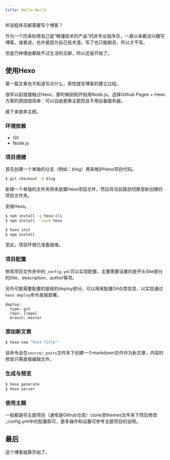 ```yaml
---
title: Hello World
---
```


听说程序员都需要写个博客？

作为一个历来标榜自己是“略懂技术的产品”的非专业程序员，一直以来都没兴趣写博客。或者说，也许是因为自己技术渣，写了也只能献丑，所以才不写。

但是万种理由都敌不过生活的无聊，所以还是开始了。

## 使用Hexo

第一篇文章也不知道写点什么，索性就写博客的建立过程。

很早以前就接触过Hexo，那时候刚刚开始用Node.js。选择Github Pages + Hexo方案的原因很简单：可以自由更换主题而且不用自备服务器。

接下来直奔主题。

### 环境依赖

- Git
- Node.js

### 项目搭建

首先创建一个单独的分支（例如：blog）用来维护Hexo项目代码。

``` bash
$ git checkout -b blog
```

新建一个单独的文件夹用来放置Hexo项目文件，然后将当前路劲切换至新创建的项目文件夹。

安装Hexo。

``` bash
$ npm install -g hexo-cli
$ npm install --save hexo

$ hexo init
$ npm install
```

至此，项目环境已准备就绪。

### 项目配置

修改项目文件夹中的`_config.yml`可以实现配置，主要需要设置的是开头Site部分的title、description、author等项。

另外可能需要配置的是结的deploy部分，可以用来配置Git仓库信息，以实现通过`hexo deploy`命令直接部署。

```
deploy:
  type: git
  repo: [repo]
  branch: master
```

### 添加新文章

``` bash
$ hexo new "Post Title"
```

该命令会在`source/_posts`文件夹下创建一个markdown文件作为新文章，内容的修改只需直接编辑文件。

### 生成与预览

``` bash
$ hexo generate
$ hexo server
```

### 使用主题

一般都是将主题项目（通常是Github仓库）clone至themes文件夹下然后修改_config.yml中的配置即可，更多操作和设置可参考主题项目的说明。

## 最后

这个博客就算开始了。


